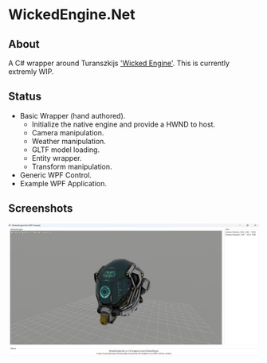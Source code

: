 # WickedEngine.Net

## About

A C# wrapper around Turanszkijs ['Wicked Engine'](https://wickedengine.net/).
This is currently extremly WIP.

## Status

 * Basic Wrapper (hand authored).
	- Initialize the native engine and provide a HWND to host.
	- Camera manipulation.
	- Weather manipulation.
	- GLTF model loading.
	- Entity wrapper.
	- Transform manipulation.
 * Generic WPF Control.
 * Example WPF Application.

## Screenshots

![Damaged Helmet opened in the sample application as of the 8th of May, 2023](https://github.com/samoatesgames/WickedEngine.Net/raw/main/media/08-05-2023_DamagedHelmetSample.png)
